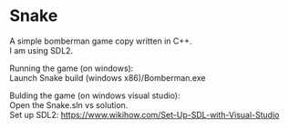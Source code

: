 # Snake

A simple bomberman game copy written in C++.<br/>
I am using SDL2.

Running the game (on windows):<br/>
Launch Snake build (windows x86)/Bomberman.exe

Bulding the game (on windows visual studio):<br/>
Open the Snake.sln vs solution.<br/>
Set up SDL2: https://www.wikihow.com/Set-Up-SDL-with-Visual-Studio
